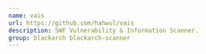 ```yaml
---
name: vais
url: https://github.com/hahwul/vais
description: SWF Vulnerability & Information Scanner.
group: blackarch blackarch-scanner
---
```

